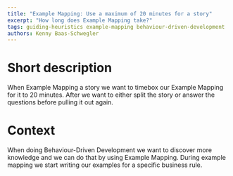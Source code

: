 ```yaml
---
title: "Example Mapping: Use a maximum of 20 minutes for a story"
excerpt: "How long does Example Mapping take?"
tags: guiding-heuristics example-mapping behaviour-driven-development
authors: Kenny Baas-Schwegler
---
```


# Short description

When Example Mapping a story we want to timebox our Example Mapping for it to 20 minutes. After we want to either split the story or answer the questions before pulling it out again.

# Context

When doing Behaviour-Driven Development we want to discover more knowledge and we can do that by using Example Mapping. During example mapping we start writing our examples for a specific business rule.
